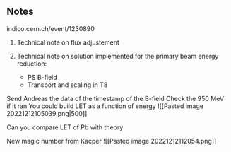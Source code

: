 ## Notes

indico.cern.ch/event/1230890

1) Technical note on flux adjustement

2) Technical note on solution implemented for the primary beam energy reduction:
	* PS B-field
	* Transport and scaling in T8

Send Andreas the data of the timestamp of the B-field
Check the 950 MeV if it ran
You could build LET as a function of energy
![[Pasted image 20221212105039.png|500]]

Can you compare LET of Pb with theory

New magic number from Kacper
![[Pasted image 20221212112054.png]]
